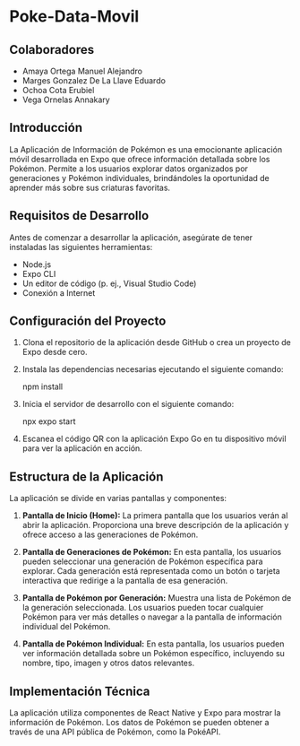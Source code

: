 # Poke-Data-Movil

## Colaboradores

- Amaya Ortega Manuel Alejandro
- Marges Gonzalez De La Llave Eduardo
- Ochoa Cota Erubiel
- Vega Ornelas Annakary

## Introducción

La Aplicación de Información de Pokémon es una emocionante aplicación móvil desarrollada en Expo que ofrece información detallada sobre los Pokémon. Permite a los usuarios explorar datos organizados por generaciones y Pokémon individuales, brindándoles la oportunidad de aprender más sobre sus criaturas favoritas.

## Requisitos de Desarrollo

Antes de comenzar a desarrollar la aplicación, asegúrate de tener instaladas las siguientes herramientas:

- Node.js
- Expo CLI
- Un editor de código (p. ej., Visual Studio Code)
- Conexión a Internet

## Configuración del Proyecto

1. Clona el repositorio de la aplicación desde GitHub o crea un proyecto de Expo desde cero.
2. Instala las dependencias necesarias ejecutando el siguiente comando:

    npm install

3. Inicia el servidor de desarrollo con el siguiente comando:

    npx expo start

4. Escanea el código QR con la aplicación Expo Go en tu dispositivo móvil para ver la aplicación en acción.

## Estructura de la Aplicación

La aplicación se divide en varias pantallas y componentes:

1. **Pantalla de Inicio (Home):** La primera pantalla que los usuarios verán al abrir la aplicación. Proporciona una breve descripción de la aplicación y ofrece acceso a las generaciones de Pokémon.

2. **Pantalla de Generaciones de Pokémon:** En esta pantalla, los usuarios pueden seleccionar una generación de Pokémon específica para explorar. Cada generación está representada como un botón o tarjeta interactiva que redirige a la pantalla de esa generación.

3. **Pantalla de Pokémon por Generación:** Muestra una lista de Pokémon de la generación seleccionada. Los usuarios pueden tocar cualquier Pokémon para ver más detalles o navegar a la pantalla de información individual del Pokémon.

4. **Pantalla de Pokémon Individual:** En esta pantalla, los usuarios pueden ver información detallada sobre un Pokémon específico, incluyendo su nombre, tipo, imagen y otros datos relevantes.

## Implementación Técnica

La aplicación utiliza componentes de React Native y Expo para mostrar la información de Pokémon. Los datos de Pokémon se pueden obtener a través de una API pública de Pokémon, como la PokéAPI.

